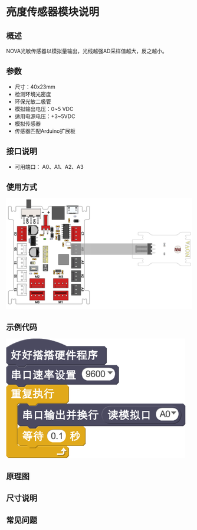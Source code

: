 # 亮度传感器模块说明

## 概述
NOVA光敏传感器以模拟量输出，光线越强AD采样值越大，反之越小。

## 参数
- 尺寸：40x23mm
- 检测环境光密度
- 环保光敏二极管
- 模拟输出电压：0~5 VDC
- 适用电源电压：+3~5VDC
- 模拟传感器
- 传感器匹配Arduino扩展板

## 接口说明
- 可用端口： A0、A1、A2、A3

## 使用方式
![](./images/47.png)

## 示例代码
![](./images/48.png)

## 原理图

## 尺寸说明

## 常见问题

